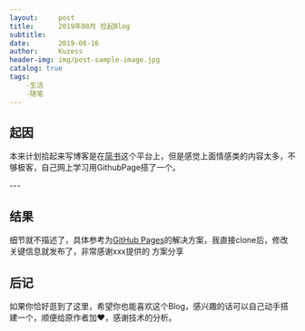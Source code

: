 ```yaml
---
layout:     post
title:      2019年08月 捡起Blog
subtitle:   
date:       2019-08-16
author:     Kuzess
header-img: img/post-sample-image.jpg
catalog: true
tags:
    -生活
    -随笔
---
```

> >>>


## 起因

本来计划拾起来写博客是在[简书](www.jianshu.com)这个平台上，但是感觉上面情感类的内容太多，不够极客，自己网上学习用GithubPage搭了一个。

<p id = "build"></p>
---

## 结果

细节就不描述了，具体参考为[GitHub Pages](https://huangxuan.me/)的解决方案，我直接clone后，修改关键信息就发布了，非常感谢xxx提供的
方案分享

## 后记

如果你恰好逛到了这里，希望你也能喜欢这个Blog，感兴趣的话可以自己动手搭建一个，顺便给原作者加❤，感谢技术的分析。



